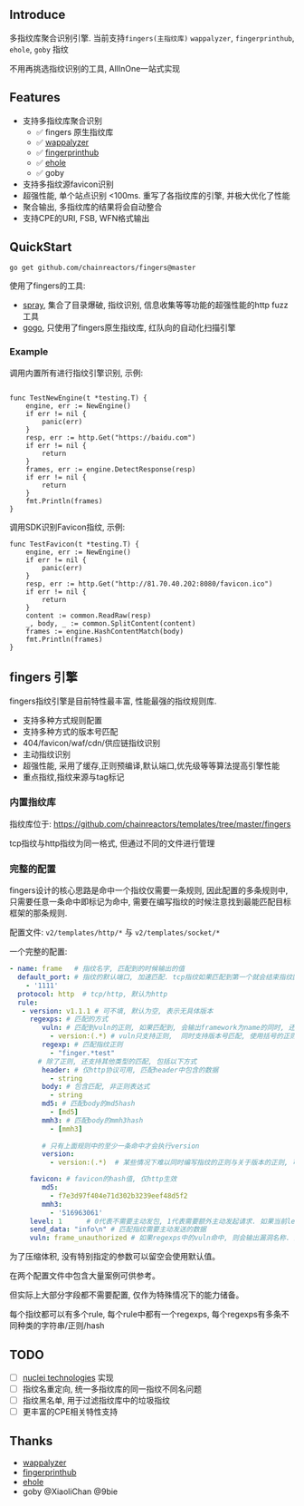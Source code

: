 
## Introduce

多指纹库聚合识别引擎.  当前支持`fingers(主指纹库)` `wappalyzer`, `fingerprinthub`, `ehole`, `goby` 指纹

不用再挑选指纹识别的工具, AllInOne一站式实现

## Features

* 支持多指纹库聚合识别
  * ✅ fingers 原生指纹库
  * ✅ [wappalyzer](https://github.com/projectdiscovery/wappalyzergo)
  * ✅ [fingerprinthub](https://github.com/0x727/FingerprintHub)
  * ✅ [ehole](https://github.com/EdgeSecurityTeam/EHole)
  * ✅ goby
* 支持多指纹源favicon识别
* 超强性能, 单个站点识别 <100ms. 重写了各指纹库的引擎, 并极大优化了性能
* 聚合输出, 多指纹库的结果将会自动整合
* 支持CPE的URI, FSB, WFN格式输出

## QuickStart

`go get github.com/chainreactors/fingers@master`

使用了fingers的工具: 

* [spray](https://github.com/chainreactors/spray), 集合了目录爆破, 指纹识别, 信息收集等等功能的超强性能的http fuzz工具
* [gogo](https://github.com/chainreactors/gogo), 只使用了fingers原生指纹库, 红队向的自动化扫描引擎

### Example

调用内置所有进行指纹引擎识别, 示例:

```golang

func TestNewEngine(t *testing.T) {
	engine, err := NewEngine()
	if err != nil {
		panic(err)
	}
	resp, err := http.Get("https://baidu.com")
	if err != nil {
		return
	}
	frames, err := engine.DetectResponse(resp)
	if err != nil {
		return
	}
	fmt.Println(frames)
}
```

调用SDK识别Favicon指纹, 示例:

```golang
func TestFavicon(t *testing.T) {
	engine, err := NewEngine()
	if err != nil {
		panic(err)
	}
	resp, err := http.Get("http://81.70.40.202:8080/favicon.ico")
	if err != nil {
		return
	}
	content := common.ReadRaw(resp)
	_, body, _ := common.SplitContent(content)
	frames := engine.HashContentMatch(body)
	fmt.Println(frames)
}
```
## fingers 引擎

fingers指纹引擎是目前特性最丰富, 性能最强的指纹规则库.

*  支持多种方式规则配置
*  支持多种方式的版本号匹配
*  404/favicon/waf/cdn/供应链指纹识别
*  主动指纹识别
*  超强性能, 采用了缓存,正则预编译,默认端口,优先级等等算法提高引擎性能
*  重点指纹,指纹来源与tag标记


### 内置指纹库

指纹库位于: https://github.com/chainreactors/templates/tree/master/fingers

tcp指纹与http指纹为同一格式, 但通过不同的文件进行管理

### 完整的配置

fingers设计的核心思路是命中一个指纹仅需要一条规则, 因此配置的多条规则中, 只需要任意一条命中即标记为命中, 需要在编写指纹的时候注意找到最能匹配目标框架的那条规则.

配置文件: `v2/templates/http/*` 与 `v2/templates/socket/*`

一个完整的配置:

```yaml
- name: frame   # 指纹名字, 匹配到的时候输出的值
  default_port: # 指纹的默认端口, 加速匹配. tcp指纹如果匹配到第一个就会结束指纹匹配, http则会继续匹配, 所以默认端口对http没有特殊优化
    - '1111'
  protocol: http  # tcp/http, 默认为http
  rule:
   - version: v1.1.1 # 可不填, 默认为空, 表示无具体版本
     regexps: # 匹配的方式
        vuln: # 匹配到vuln的正则, 如果匹配到, 会输出framework为name的同时, 还会添加vuln为vuln的漏洞信息
          - version:(.*) # vuln只支持正则,  同时支持版本号匹配, 使用括号的正则分组. 只支持第一组
        regexp: # 匹配指纹正则
          - "finger.*test" 
       # 除了正则, 还支持其他类型的匹配, 包括以下方式
        header: # 仅http协议可用, 匹配header中包含的数据
          - string
        body: # 包含匹配, 非正则表达式
          - string
        md5: # 匹配body的md5hash
          - [md5]
        mmh3: # 匹配body的mmh3hash
          - [mmh3]
          
        # 只有上面规则中的至少一条命中才会执行version
        version: 
          - version:(.*)  # 某些情况下难以同时编写指纹的正则与关于版本的正则, 可以特地为version写一条正则

     favicon: # favicon的hash值, 仅http生效
        md5:
          - f7e3d97f404e71d302b3239eef48d5f2
        mmh3:
          - '516963061'
     level: 1      # 0代表不需要主动发包, 1代表需要额外主动发起请求. 如果当前level为0则不会发送数据, 但是依旧会进行被动的指纹匹配.
     send_data: "info\n" # 匹配指纹需要主动发送的数据
     vuln: frame_unauthorized # 如果regexps中的vuln命中, 则会输出漏洞名称. 某些漏洞也可以通过匹配关键字识别, 因此一些简单的poc使用指纹的方式实现, 复杂的poc请使用-e下的nuclei yaml配置

```

为了压缩体积, 没有特别指定的参数可以留空会使用默认值。

在两个配置文件中包含大量案例可供参考。

但实际上大部分字段都不需要配置, 仅作为特殊情况下的能力储备。

每个指纹都可以有多个rule, 每个rule中都有一个regexps, 每个regexps有多条不同种类的字符串/正则/hash


## TODO 

- [ ] [nuclei technologies](https://github.com/projectdiscovery/nuclei-templates/tree/main/http/technologies) 实现 
- [ ] 指纹名重定向, 统一多指纹库的同一指纹不同名问题
- [ ] 指纹黑名单, 用于过滤指纹库中的垃圾指纹
- [ ] 更丰富的CPE相关特性支持

## Thanks

* [wappalyzer](https://github.com/projectdiscovery/wappalyzergo)
* [fingerprinthub](https://github.com/0x727/FingerprintHub)
* [ehole](https://github.com/EdgeSecurityTeam/EHole)
* goby @XiaoliChan @9bie